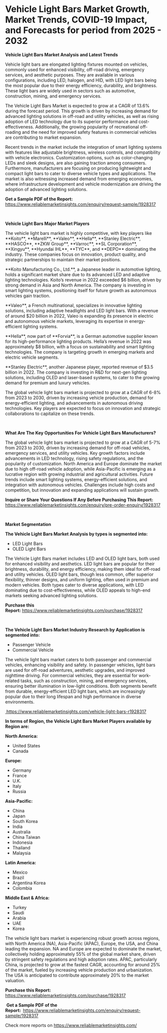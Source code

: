 <p><h1>Vehicle Light Bars Market Growth, Market Trends, COVID-19 Impact, and Forecasts for period from 2025 - 2032</h1></p><p><strong>Vehicle Light Bars Market Analysis and Latest Trends</strong></p>
<p><p>Vehicle light bars are elongated lighting fixtures mounted on vehicles, commonly used for enhanced visibility, off-road driving, emergency services, and aesthetic purposes. They are available in various configurations, including LED, halogen, and HID, with LED light bars being the most popular due to their energy efficiency, durability, and brightness. These light bars are widely used in sectors such as automotive, construction, mining, and emergency services.</p><p>The Vehicle Light Bars Market is expected to grow at a CAGR of 13.6% during the forecast period. This growth is driven by increasing demand for advanced lighting solutions in off-road and utility vehicles, as well as rising adoption of LED technology due to its superior performance and cost-effectiveness. Additionally, the growing popularity of recreational off-roading and the need for improved safety features in commercial vehicles are contributing to market expansion.</p><p>Recent trends in the market include the integration of smart lighting systems with features like adjustable brightness, wireless controls, and compatibility with vehicle electronics. Customization options, such as color-changing LEDs and sleek designs, are also gaining traction among consumers. Furthermore, manufacturers are focusing on producing lightweight and compact light bars to cater to diverse vehicle types and applications. The market is also witnessing increased demand from emerging economies, where infrastructure development and vehicle modernization are driving the adoption of advanced lighting solutions.</p></p>
<p><strong>Get a Sample PDF of the Report:&nbsp;</strong> <a href="https://www.reliablemarketinsights.com/enquiry/request-sample/1928317?utm_campaign=1938&utm_medium=2&utm_source=Github&utm_content=ia&utm_term=23012025&utm_id=vehicle-light-bars">https://www.reliablemarketinsights.com/enquiry/request-sample/1928317</a></p>
<p>&nbsp;</p>
<p><strong>Vehicle Light Bars Major Market Players</strong></p>
<p><p>The vehicle light bars market is highly competitive, with key players like **Koito**, **Marelli**, **Valeo**, **Hella**, **Stanley Electric**, **HASCO**, **ZKW Group**, **Varroc**, **SL Corporation**, **Xingyu**, **Hyundai IHL**, **TYC**, and **DEPO** dominating the industry. These companies focus on innovation, product quality, and strategic partnerships to maintain their market positions.</p><p>**Koito Manufacturing Co., Ltd.**, a Japanese leader in automotive lighting, holds a significant market share due to its advanced LED and adaptive lighting technologies. Koito’s revenue in 2022 exceeded $6 billion, driven by strong demand in Asia and North America. The company is investing in smart lighting systems, positioning itself for future growth as autonomous vehicles gain traction.</p><p>**Valeo**, a French multinational, specializes in innovative lighting solutions, including adaptive headlights and LED light bars. With a revenue of around $20 billion in 2022, Valeo is expanding its presence in electric and autonomous vehicle markets, leveraging its expertise in energy-efficient lighting systems.</p><p>**Hella**, now part of **Forvia**, is a German automotive supplier known for its high-performance lighting products. Hella’s revenue in 2022 was approximately $8 billion, with a focus on sustainability and smart lighting technologies. The company is targeting growth in emerging markets and electric vehicle segments.</p><p>**Stanley Electric**, another Japanese player, reported revenue of $3.5 billion in 2022. The company is investing in R&D for next-gen lighting solutions, including OLED and laser-based systems, to cater to the growing demand for premium and luxury vehicles.</p><p>The global vehicle light bars market is projected to grow at a CAGR of 6-8% from 2023 to 2030, driven by increasing vehicle production, demand for energy-efficient lighting, and advancements in autonomous driving technologies. Key players are expected to focus on innovation and strategic collaborations to capitalize on these trends.</p></p>
<p>&nbsp;</p>
<p><strong>What Are The Key Opportunities For Vehicle Light Bars Manufacturers?</strong></p>
<p><p>The global vehicle light bars market is projected to grow at a CAGR of 5-7% from 2023 to 2030, driven by increasing demand for off-road vehicles, emergency services, and utility vehicles. Key growth factors include advancements in LED technology, rising safety regulations, and the popularity of customization. North America and Europe dominate the market due to high off-road vehicle adoption, while Asia-Pacific is emerging as a lucrative region with growing industrial and agricultural activities. Future trends include smart lighting systems, energy-efficient solutions, and integration with autonomous vehicles. Challenges include high costs and competition, but innovation and expanding applications will sustain growth.</p></p>
<p><strong>Inquire or Share Your Questions If Any Before Purchasing This Report:</strong> <a href="https://www.reliablemarketinsights.com/enquiry/pre-order-enquiry/1928317?utm_campaign=1938&utm_medium=2&utm_source=Github&utm_content=ia&utm_term=23012025&utm_id=vehicle-light-bars">https://www.reliablemarketinsights.com/enquiry/pre-order-enquiry/1928317</a></p>
<p>&nbsp;</p>
<p><strong>Market Segmentation</strong></p>
<p><strong>The Vehicle Light Bars Market Analysis by types is segmented into:</strong></p>
<p><ul><li>LED Light Bars</li><li>OLED Light Bars</li></ul></p>
<p><p>The Vehicle Light Bars market includes LED and OLED light bars, both used for enhanced visibility and aesthetics. LED light bars are popular for their brightness, durability, and energy efficiency, making them ideal for off-road and utility vehicles. OLED light bars, though less common, offer superior flexibility, thinner designs, and uniform lighting, often used in premium and modern vehicles. Both types cater to diverse applications, with LED dominating due to cost-effectiveness, while OLED appeals to high-end markets seeking advanced lighting solutions.</p></p>
<p><strong>Purchase this Report:&nbsp;</strong><a href="https://www.reliablemarketinsights.com/purchase/1928317?utm_campaign=1938&utm_medium=2&utm_source=Github&utm_content=ia&utm_term=23012025&utm_id=vehicle-light-bars">https://www.reliablemarketinsights.com/purchase/1928317</a></p>
<p>&nbsp;</p>
<p><strong>The Vehicle Light Bars Market Industry Research by Application is segmented into:</strong></p>
<p><ul><li>Passenger Vehicle</li><li>Commercial Vehicle</li></ul></p>
<p><p>The vehicle light bars market caters to both passenger and commercial vehicles, enhancing visibility and safety. In passenger vehicles, light bars are used for off-road adventures, aesthetic upgrades, and improved nighttime driving. For commercial vehicles, they are essential for work-related tasks, such as construction, mining, and emergency services, ensuring better illumination in low-light conditions. Both segments benefit from durable, energy-efficient LED light bars, which are increasingly popular due to their long lifespan and high performance in diverse environments.</p></p>
<p><a href="https://www.reliablemarketinsights.com/vehicle-light-bars-r1928317?utm_campaign=1938&utm_medium=2&utm_source=Github&utm_content=ia&utm_term=23012025&utm_id=vehicle-light-bars">&nbsp;https://www.reliablemarketinsights.com/vehicle-light-bars-r1928317</a></p>
<p><strong>In terms of Region, the Vehicle Light Bars Market Players available by Region are:</strong></p>
<p>
    <p> <strong> North America: </strong>
        <ul>
            <li>United States</li>
            <li>Canada</li>
        </ul>
        </p> 
    <p> <strong> Europe: </strong>
        <ul>
            <li>Germany</li>
            <li>France</li>
            <li>U.K.</li>
            <li>Italy</li>
            <li>Russia</li>
        </ul>
        </p> 
    <p> <strong> Asia-Pacific: </strong>
        <ul>
            <li>China</li>
            <li>Japan</li>
            <li>South Korea</li>
            <li>India</li>
            <li>Australia</li>
            <li>China Taiwan</li>
            <li>Indonesia</li>
            <li>Thailand</li>
            <li>Malaysia</li>
        </ul>
        </p> 
    <p> <strong> Latin America: </strong>
        <ul>
            <li>Mexico</li>
            <li>Brazil</li>
            <li>Argentina Korea</li>
            <li>Colombia</li>
        </ul>
        </p> 
    <p> <strong> Middle East & Africa: </strong>
        <ul>
            <li>Turkey</li>
            <li>Saudi</li>
            <li>Arabia</li>
            <li>UAE</li>
            <li>Korea</li>
        </ul>
    </p>
    </p>
<p><p>The vehicle light bars market is experiencing robust growth across regions, with North America (NA), Asia-Pacific (APAC), Europe, the USA, and China leading the expansion. NA and Europe are expected to dominate the market, collectively holding approximately 55% of the global market share, driven by stringent safety regulations and high adoption rates. APAC, particularly China, is projected to grow at the fastest CAGR, accounting for around 25% of the market, fueled by increasing vehicle production and urbanization. The USA is anticipated to contribute approximately 20% to the market valuation.</p></p>
<p><strong>Purchase this Report: </strong><a href="https://www.reliablemarketinsights.com/purchase/1928317?utm_campaign=1938&utm_medium=2&utm_source=Github&utm_content=ia&utm_term=23012025&utm_id=vehicle-light-bars">https://www.reliablemarketinsights.com/purchase/1928317</a></p>
<p>&nbsp;<strong>Get a Sample PDF of the Report:&nbsp;&nbsp;</strong><a href="https://www.reliablemarketinsights.com/enquiry/request-sample/1928317?utm_campaign=1938&utm_medium=2&utm_source=Github&utm_content=ia&utm_term=23012025&utm_id=vehicle-light-bars">https://www.reliablemarketinsights.com/enquiry/request-sample/1928317</a></p>
<p><strong></strong></p>
<p>Check more reports on <a href="https://www.reliablemarketinsights.com/?utm_campaign=1938&utm_medium=2&utm_source=Github&utm_content=ia&utm_term=23012025&utm_id=vehicle-light-bars">https://www.reliablemarketinsights.com/</a></p>